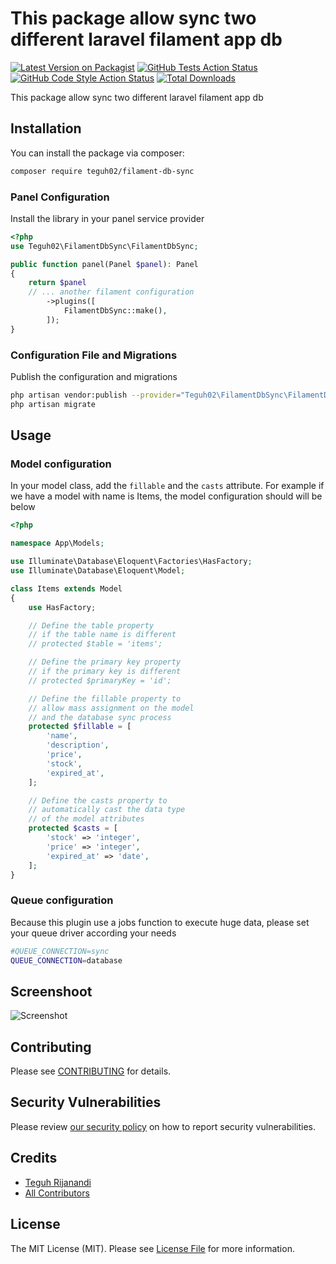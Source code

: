 # This package allow sync two different laravel filament app db

[![Latest Version on Packagist](https://img.shields.io/packagist/v/teguh02/filament-db-sync.svg?style=flat-square)](https://packagist.org/packages/teguh02/filament-db-sync)
[![GitHub Tests Action Status](https://img.shields.io/github/actions/workflow/status/teguh02/filament-db-sync/run-tests.yml?branch=main&label=tests&style=flat-square)](https://github.com/teguh02/filament-db-sync/actions?query=workflow%3Arun-tests+branch%3Amain)
[![GitHub Code Style Action Status](https://img.shields.io/github/actions/workflow/status/teguh02/filament-db-sync/fix-php-code-styling.yml?branch=main&label=code%20style&style=flat-square)](https://github.com/teguh02/filament-db-sync/actions?query=workflow%3A"Fix+PHP+code+styling"+branch%3Amain)
[![Total Downloads](https://img.shields.io/packagist/dt/teguh02/filament-db-sync.svg?style=flat-square)](https://packagist.org/packages/teguh02/filament-db-sync)



This package allow sync two different laravel filament app db

## Installation

You can install the package via composer:

```bash
composer require teguh02/filament-db-sync
```

### Panel Configuration
Install the library in your panel service provider
```php
<?php
use Teguh02\FilamentDbSync\FilamentDbSync;

public function panel(Panel $panel): Panel
{
    return $panel
    // ... another filament configuration
        ->plugins([
            FilamentDbSync::make(),
        ]);
}
```
### Configuration File and Migrations

Publish the configuration and migrations

```bash
php artisan vendor:publish --provider="Teguh02\FilamentDbSync\FilamentDbSyncServiceProvider"
php artisan migrate
```

## Usage

### Model configuration
In your model class, add the <code>fillable</code> and the <code>casts</code> attribute. For example if we have a model with name is Items, the model configuration should will be below
```php
<?php

namespace App\Models;

use Illuminate\Database\Eloquent\Factories\HasFactory;
use Illuminate\Database\Eloquent\Model;

class Items extends Model
{
    use HasFactory;

    // Define the table property 
    // if the table name is different
    // protected $table = 'items';

    // Define the primary key property
    // if the primary key is different
    // protected $primaryKey = 'id';

    // Define the fillable property to 
    // allow mass assignment on the model
    // and the database sync process
    protected $fillable = [
        'name',
        'description',
        'price',
        'stock',
        'expired_at',
    ];

    // Define the casts property to
    // automatically cast the data type
    // of the model attributes
    protected $casts = [
        'stock' => 'integer',
        'price' => 'integer',
        'expired_at' => 'date',
    ];
}
```

### Queue configuration
Because this plugin use a jobs function to execute huge data, please set your queue driver according your needs
```bash
#QUEUE_CONNECTION=sync
QUEUE_CONNECTION=database
```

## Screenshoot
![Screenshot](https://github.com/user-attachments/assets/7c0add30-0f0f-4b1c-baa8-cccf59f61444)


## Contributing

Please see [CONTRIBUTING](.github/CONTRIBUTING.md) for details.

## Security Vulnerabilities

Please review [our security policy](../../security/policy) on how to report security vulnerabilities.

## Credits

- [Teguh Rijanandi](https://github.com/teguh02)
- [All Contributors](../../contributors)

## License

The MIT License (MIT). Please see [License File](LICENSE.md) for more information.
